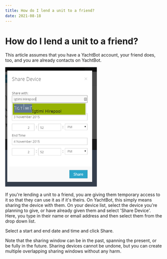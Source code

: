```yaml
---
title: How do I lend a unit to a friend?
date: 2021-08-18
---
```


# How do I lend a unit to a friend?

This article assumes that you have a YachtBot account, your friend does, too, and you are already contacts on YachtBot.

<img src="../../../assets/images/blob1446515619181.png" alt=""  height="382px" />

If you're lending a unit to a friend, you are giving them temporary access to it so that they can use it as if it's theirs. On YachtBot, this simply means sharing the device with them. On your device list, select the device you're planning to give, or have already given them and select 'Share Device'. Here, you type in their name or email address and then select them from the drop down list.

Select a start and end date and time and click Share.

Note that the sharing window can be in the past, spanning the present, or be fully in the future. Sharing devices cannot be undone, but you can create multiple overlapping sharing windows without any harm.
